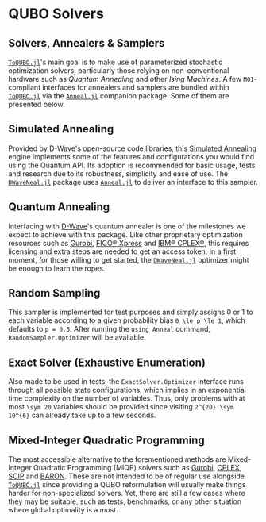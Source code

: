 # QUBO Solvers

## Solvers, Annealers & Samplers
[`ToQUBO.jl`](https://github.com/psrenergy/ToQUBO.jl)'s main goal is to make use of parameterized stochastic optimization solvers, particularly those relying on non-conventional hardware such as *Quantum Annealing* and other *Ising Machines*.
A few `MOI`-compliant interfaces for annealers and samplers are bundled within [`ToQUBO.jl`](https://github.com/psrenergy/ToQUBO.jl) via the [`Anneal.jl`](https://github.com/psrenergy/Anneal.jl) companion package.
Some of them are presented below.

## Simulated Annealing
Provided by D-Wave's open-source code libraries, this [Simulated Annealing](https://en.wikipedia.org/wiki/Simulated_annealing) engine implements some of the features and configurations you would find using the Quantum API.
Its adoption is recommended for basic usage, tests, and research due to its robustness, simplicity and ease of use.
The [`DWaveNeal.jl`](https://github.com/psrenergy/DWaveNeal.jl) package uses [`Anneal.jl`](https://github.com/psrenergy/Anneal.jl) to deliver an interface to this sampler.

## Quantum Annealing
Interfacing with [D-Wave](https://www.dwavesys.com/)'s quantum annealer is one of the milestones we expect to achieve with this package.
Like other proprietary optimization resources such as [Gurobi](https://gurobi.com), [FICO® Xpress](https://www.fico.com/en/products/fico-xpress-solver) and [IBM® CPLEX®](https://www.ibm.com/products/ilog-cplex-optimization-studio/cplex-optimizer), this requires licensing and extra steps are needed to get an access token.
In a first moment, for those willing to get started, the [`DWaveNeal.jl`](https://github.com/psrenergy/DWaveNeal.jl) optimizer might be enough to learn the ropes.

## Random Sampling
This sampler is implemented for test purposes and simply assigns 0 or 1 to each variable according to a given probability bias ``0 \le p \le 1``, which defaults to ``p = 0.5``.
After running the `using Anneal` command, `RandomSampler.Optimizer` will be available.

## Exact Solver (Exhaustive Enumeration)
Also made to be used in tests, the `ExactSolver.Optimizer` interface runs through all possible state configurations, which implies in an exponential time complexity on the number of variables.
Thus, only problems with at most ``\sym 20`` variables should be provided since visiting ``2^{20} \sym 10^{6}`` can already take up to a few seconds.

## Mixed-Integer Quadratic Programming
The most accessible alternative to the forementioned methods are Mixed-Integer Quadratic Programming (MIQP) solvers such as [Gurobi](https://github.com/jump-dev/Gurobi.jl), [CPLEX](https://github.com/jump-dev/CPLEX.jl), [SCIP](https://github.com/scipopt/SCIP.jl) and [BARON](https://github.com/jump-dev/BARON.jl).
These are not intended to be of regular use alongside [`ToQUBO.jl`](https://github.com/psrenergy/ToQUBO.jl) since providing a QUBO reformulation will usually make things harder for non-specialized solvers.
Yet, there are still a few cases where they may be suitable, such as tests, benchmarks, or any other situation where global optimality is a must.
